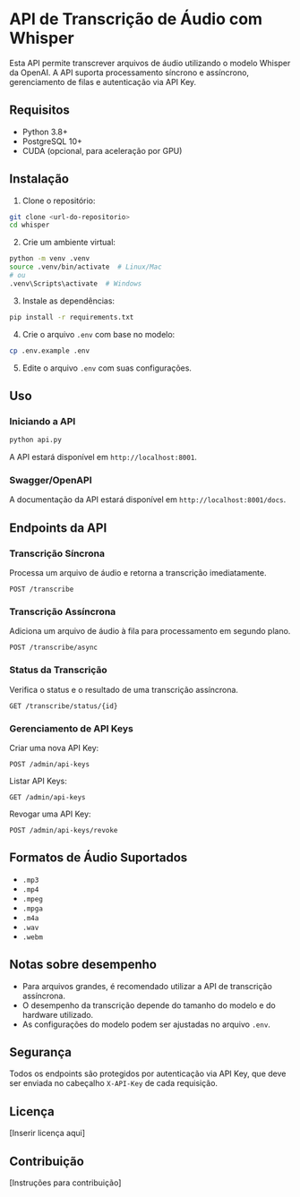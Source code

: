 # API de Transcrição de Áudio com Whisper

Esta API permite transcrever arquivos de áudio utilizando o modelo Whisper da OpenAI. A API suporta processamento síncrono e assíncrono, gerenciamento de filas e autenticação via API Key.

## Requisitos

- Python 3.8+
- PostgreSQL 10+
- CUDA (opcional, para aceleração por GPU)

## Instalação

1. Clone o repositório:

```bash
git clone <url-do-repositorio>
cd whisper
```

2. Crie um ambiente virtual:

```bash
python -m venv .venv
source .venv/bin/activate  # Linux/Mac
# ou
.venv\Scripts\activate  # Windows
```

3. Instale as dependências:

```bash
pip install -r requirements.txt
```

4. Crie o arquivo `.env` com base no modelo:

```bash
cp .env.example .env
```

5. Edite o arquivo `.env` com suas configurações.

## Uso

### Iniciando a API

```bash
python api.py
```

A API estará disponível em `http://localhost:8001`.

### Swagger/OpenAPI

A documentação da API estará disponível em `http://localhost:8001/docs`.

## Endpoints da API

### Transcrição Síncrona

Processa um arquivo de áudio e retorna a transcrição imediatamente.

```
POST /transcribe
```

### Transcrição Assíncrona

Adiciona um arquivo de áudio à fila para processamento em segundo plano.

```
POST /transcribe/async
```

### Status da Transcrição

Verifica o status e o resultado de uma transcrição assíncrona.

```
GET /transcribe/status/{id}
```

### Gerenciamento de API Keys

Criar uma nova API Key:

```
POST /admin/api-keys
```

Listar API Keys:

```
GET /admin/api-keys
```

Revogar uma API Key:

```
POST /admin/api-keys/revoke
```

## Formatos de Áudio Suportados

- `.mp3`
- `.mp4`
- `.mpeg`
- `.mpga`
- `.m4a`
- `.wav`
- `.webm`

## Notas sobre desempenho

- Para arquivos grandes, é recomendado utilizar a API de transcrição assíncrona.
- O desempenho da transcrição depende do tamanho do modelo e do hardware utilizado.
- As configurações do modelo podem ser ajustadas no arquivo `.env`.

## Segurança

Todos os endpoints são protegidos por autenticação via API Key, que deve ser enviada no cabeçalho `X-API-Key` de cada requisição.

## Licença

[Inserir licença aqui]

## Contribuição

[Instruções para contribuição]
